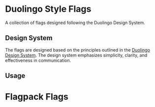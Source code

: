 # Duolingo Style Flags

A collection of flags designed following the Duolingo Design System.

## Design System

The flags are designed based on the principles outlined in the [Duolingo Design System](https://design.duolingo.com/illustration/shape-language#objects-in-space). The design system emphasizes simplicity, clarity, and effectiveness in communication.

## Usage

# Flagpack Flags
